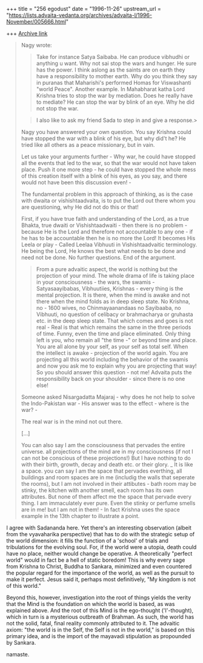+++
title = "256 egodust"
date = "1996-11-26"
upstream_url = "https://lists.advaita-vedanta.org/archives/advaita-l/1996-November/005666.html"

+++
[Archive link](https://lists.advaita-vedanta.org/archives/advaita-l/1996-November/005666.html)

> Nagy wrote:
>
> >Take for instance Satya Saibaba.  He can produce vibhudhi or anything u want.
> > Why not sai stop the wars and hunger.  He sure has the power.  I think
> >aslong as the saints are on earth they have a responsibility to mother earth.
> >Why do you think they say in puranas that  Maharishi's performed Homas for
> >Viswashanti  "world Peace".
> >Another example.  In Mahabharat katha Lord Krishna tries to stop the war by
> >mediation. Does he really have to mediate?  He can stop the war by blink of
> >an eye.  Why he did not stop the war.
>
> >I also like to ask my friend Sada to step in and give a response.>
>
> Nagy you have answered your own question.  You say Krishna could have
> stopped the war with a blink of his eye, but why did't he?  He tried like
> all others as a peace missionary, but in vain.
>
> Let us take your arguments further - Why war, he could have stopped all the
> events that led to the war, so that the war would not have taken place.
> Push it one more step - he could have stopped the whole mess of this
> creation itself with a blink of his eyes, as you say, and there would not
> have been this discussion even! -
>
> The fundamental problem in this approach of thinking,  as is the case with
> dwaita or vishishtaadvaita, is to put the Lord out there whom you are
> questioning, why He did not do this or that!
>
> First, if you have true faith and understanding of the Lord, as a true
> Bhakta, true dwaiti or Vishishtaadwaiti - then there is no problem -
> because He is the Lord and therefore not accountable to any one - if he has
> to be accountable then he is no more the Lord!  It becomes His Leela or
> play - Called Leelaa Vibhuuti in Vishishtaadvaitic terminology.  He being
> the Lord, He knows the best what needs to be done and need not be done.  No
> further questions.  End of the argument.
>
> >From a pure advaitic aspect, the world is nothing but the projection of
> your mind.  The whole drama of life is taking place in your consciousness -
> the wars, the swamis - Satyasaayibabas,  Vibhuutiies, Krishnas - every
> thing is the mental projection.  It is there, when the mind is awake and
> not there when the mind folds as in deep sleep state.  No Krishna, no -
> 1600 wives, no Chinmayaanandaas no Sayibaaba, no Vibhuuti, no question of
> celibacy or brahmacharya or gruhasta etc. in the deep sleep state.  That
> which comes and goes is not real - Real is that which remains the same in
> the three periods of time.  Funny, even the time and place eliminated.
> Only thing left is you, who remain all "the time -" or beyond time and
> place.   You are all alone by your self, as your self as total self.  When
> the intellect is awake - projection of the world again.
> You are projecting all this world including the behavior of the swamis and
> now you ask me to explain why you are projecting that way!  So you should
> answer this question - not me!
> Advaita puts the responsibility back on your shoulder - since there is no
> one else!
>
> Someone asked Nisargadatta Majaraj - why does he not help to solve the
> Indo-Pakistan war - His answer was to the effect - where is the war? -
>
> The real war is in the mind not out there.
>
>  [...]
>
> You can also say I am the consciousness that pervades the entire universe.
> all projections of the mind are in my consciousness (if not I can not be
> conscious of these projections!)  But I have nothing to do with their
> birth, growth, decay and death etc. or their glory.  _ It is like a space.
> you can say I am the space that pervades everthing, all buildings and room
> spaces are in me (includig the walls that seperate the rooms), but I am not
> involved in their attibutes - bath room may be stinky, the kitchen with
> another smell, each room has its own attributes.  But none of them affect
> me the space that pervade every thing.  I am immaculately ever pure. Even
> the stinky or perfume smells are in me! but I am not in them!  - In fact
> Krishna uses the space example in the 13th chapter to illustrate a point.
>

I agree with Sadananda here.  Yet there's an interesting observation
(albeit from the vyavaharika perspective) that has to do with the
strategic setup of the world dimension: it fills the function of a
'school' of trials and tribulations for the evolving soul.  For, if the
world were a utopia, death could have no place, neither would change
be operative.  A theoretically "perfect world" would in fact be a hell
of static boredom!  This is why every sage from Krishna to Christ,
Buddha to Sankara, minimized and even countered the popular regard for
the importance of the world, as well as the pursuit to make it perfect.
Jesus said it, perhaps most definitively, "My kingdom is not of this
world."

Beyond this, however, investigation into the root of things yields the
verity that the Mind is the foundation on which the world is based, as
was explained above.  And the root of this Mind is the ego-thought
('I'-thought), which in turn is a mysterious outbreath of Brahman.
As such, the world has not the solid, fatal, final reality commonly
attributed to it.  The advaitic axiom: "the world is in the Self, the
Self is not in the world," is based on this primary idea, and is the
import of the mayavadi stipulation as propounded by Sankara.

namaste.

